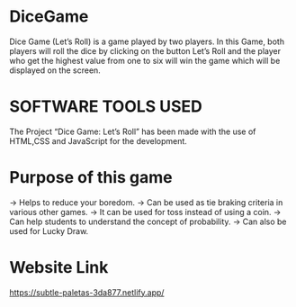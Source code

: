 # DiceGame

Dice Game (Let’s Roll) is a game played by two players. In this Game, both players will roll
the dice by clicking on the button Let’s Roll and the player who get the highest value from
one to six will win the game which will be displayed on the screen.

# SOFTWARE TOOLS USED

The Project “Dice Game: Let’s Roll” has been made with the use of HTML,CSS and JavaScript for the development.

# Purpose of this game

-> Helps to reduce your boredom.
-> Can be used as tie braking criteria in various other games.
-> It can be used for toss instead of using a coin.
-> Can help students to understand the concept of probability.
-> Can also be used for Lucky Draw.

# Website Link

https://subtle-paletas-3da877.netlify.app/
